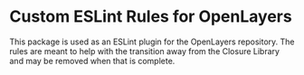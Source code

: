 # Custom ESLint Rules for OpenLayers

This package is used as an ESLint plugin for the OpenLayers repository.  The rules are meant to help with the transition away from the Closure Library and may be removed when that is complete.
